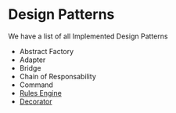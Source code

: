 # Design Patterns

We have a list of all Implemented Design Patterns

- Abstract Factory
- Adapter
- Bridge
- Chain of Responsability
- Command
- [Rules Engine](./RulesEngine/Rules%20Engine.md)
- [Decorator](./Decorator/Decorator.md)